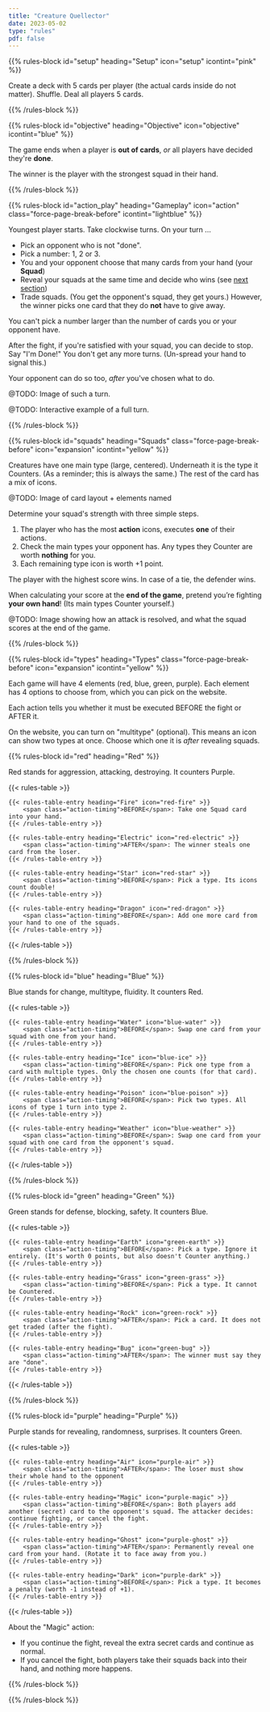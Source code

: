 ```yaml
---
title: "Creature Quellector"
date: 2023-05-02
type: "rules"
pdf: false
---
```


{{% rules-block id="setup" heading="Setup" icon="setup" icontint="pink" %}}

Create a deck with 5 cards per player (the actual cards inside do not matter). Shuffle. Deal all players 5 cards.

{{% /rules-block %}}

{{% rules-block id="objective" heading="Objective" icon="objective" icontint="blue" %}}

The game ends when a player is **out of cards**, _or_ all players have decided they're **done**.

The winner is the player with the strongest squad in their hand.

{{% /rules-block %}}

{{% rules-block id="action_play" heading="Gameplay" icon="action" class="force-page-break-before" icontint="lightblue" %}}

Youngest player starts. Take clockwise turns. On your turn ...

* Pick an opponent who is not "done".
* Pick a number: 1, 2 or 3.
* You and your opponent choose that many cards from your hand (your **Squad**)
* Reveal your squads at the same time and decide who wins (see [next section](#squads))
* Trade squads. (You get the opponent's squad, they get yours.) However, the winner picks one card that they do **not** have to give away.

You can't pick a number larger than the number of cards you or your opponent have. 

After the fight, if you're satisfied with your squad, you can decide to stop. Say "I'm Done!" You don't get any more turns. (Un-spread your hand to signal this.)

Your opponent can do so too, _after_ you've chosen what to do.

@TODO: Image of such a turn.

@TODO: Interactive example of a full turn.

{{% /rules-block %}}

{{% rules-block id="squads" heading="Squads" class="force-page-break-before" icon="expansion" icontint="yellow" %}}

Creatures have one main type (large, centered). Underneath it is the type it Counters. (As a reminder; this is always the same.) The rest of the card has a mix of icons.

@TODO: Image of card layout + elements named

Determine your squad's strength with three simple steps.

1.	The player who has the most **action** icons, executes **one** of their actions.
2.	Check the main types your opponent has. Any types they Counter are worth **nothing** for you.
3.	Each remaining type icon is worth +1 point.

The player with the highest score wins. In case of a tie, the defender wins.

When calculating your score at the **end of the game**, pretend you’re fighting **your own hand**! (Its main types Counter yourself.)

@TODO: Image showing how an attack is resolved, and what the squad scores at the end of the game.

{{% /rules-block %}}

{{% rules-block id="types" heading="Types" class="force-page-break-before" icon="expansion" icontint="yellow" %}}

Each game will have 4 elements (red, blue, green, purple). Each element has 4 options to choose from, which you can pick on the website.

Each action tells you whether it must be executed BEFORE the fight or AFTER it.

On the website, you can turn on "multitype" (optional). This means an icon can show two types at once. Choose which one it is _after_ revealing squads.

{{% rules-block id="red" heading="Red" %}}

Red stands for aggression, attacking, destroying. It counters Purple.

{{< rules-table >}}
<!-- -->
    {{< rules-table-entry heading="Fire" icon="red-fire" >}}
        <span class="action-timing">BEFORE</span>: Take one Squad card into your hand.
    {{< /rules-table-entry >}}
<!-- -->
    {{< rules-table-entry heading="Electric" icon="red-electric" >}}
        <span class="action-timing">AFTER</span>: The winner steals one card from the loser.
    {{< /rules-table-entry >}}
<!-- -->
    {{< rules-table-entry heading="Star" icon="red-star" >}}
        <span class="action-timing">BEFORE</span>: Pick a type. Its icons count double!
    {{< /rules-table-entry >}}
<!-- -->
    {{< rules-table-entry heading="Dragon" icon="red-dragon" >}}
        <span class="action-timing">BEFORE</span>: Add one more card from your hand to one of the squads.
    {{< /rules-table-entry >}}
{{< /rules-table >}}

{{% /rules-block %}}

{{% rules-block id="blue" heading="Blue" %}}

Blue stands for change, multitype, fluidity. It counters Red.

{{< rules-table >}}
<!-- -->
    {{< rules-table-entry heading="Water" icon="blue-water" >}}
        <span class="action-timing">BEFORE</span>: Swap one card from your squad with one from your hand.
    {{< /rules-table-entry >}}
<!-- -->
    {{< rules-table-entry heading="Ice" icon="blue-ice" >}}
        <span class="action-timing">BEFORE</span>: Pick one type from a card with multiple types. Only the chosen one counts (for that card).
    {{< /rules-table-entry >}}
<!-- -->
    {{< rules-table-entry heading="Poison" icon="blue-poison" >}}
        <span class="action-timing">BEFORE</span>: Pick two types. All icons of type 1 turn into type 2.
    {{< /rules-table-entry >}}
<!-- -->
    {{< rules-table-entry heading="Weather" icon="blue-weather" >}}
        <span class="action-timing">BEFORE</span>: Swap one card from your squad with one card from the opponent's squad.
    {{< /rules-table-entry >}}
{{< /rules-table >}}

{{% /rules-block %}}

{{% rules-block id="green" heading="Green" %}}

Green stands for defense, blocking, safety. It counters Blue.

{{< rules-table >}}
<!-- -->
    {{< rules-table-entry heading="Earth" icon="green-earth" >}}
        <span class="action-timing">BEFORE</span>: Pick a type. Ignore it entirely. (It's worth 0 points, but also doesn't Counter anything.)
    {{< /rules-table-entry >}}
<!-- -->
    {{< rules-table-entry heading="Grass" icon="green-grass" >}}
        <span class="action-timing">BEFORE</span>: Pick a type. It cannot be Countered.
    {{< /rules-table-entry >}}
<!-- -->
    {{< rules-table-entry heading="Rock" icon="green-rock" >}}
        <span class="action-timing">AFTER</span>: Pick a card. It does not get traded (after the fight).
    {{< /rules-table-entry >}}
<!-- -->
    {{< rules-table-entry heading="Bug" icon="green-bug" >}}
        <span class="action-timing">AFTER</span>: The winner must say they are "done".
    {{< /rules-table-entry >}}
{{< /rules-table >}}

{{% /rules-block %}}

{{% rules-block id="purple" heading="Purple" %}}

Purple stands for revealing, randomness, surprises. It counters Green.

{{< rules-table >}}
<!-- -->
    {{< rules-table-entry heading="Air" icon="purple-air" >}}
        <span class="action-timing">AFTER</span>: The loser must show their whole hand to the opponent
    {{< /rules-table-entry >}}
<!-- -->
    {{< rules-table-entry heading="Magic" icon="purple-magic" >}}
        <span class="action-timing">BEFORE</span>: Both players add another (secret) card to the opponent's squad. The attacker decides: continue fighting, or cancel the fight.
    {{< /rules-table-entry >}}
<!-- -->
    {{< rules-table-entry heading="Ghost" icon="purple-ghost" >}}
        <span class="action-timing">AFTER</span>: Permanently reveal one card from your hand. (Rotate it to face away from you.)
    {{< /rules-table-entry >}}
<!-- -->
    {{< rules-table-entry heading="Dark" icon="purple-dark" >}}
        <span class="action-timing">BEFORE</span>: Pick a type. It becomes a penalty (worth -1 instead of +1).
    {{< /rules-table-entry >}}
{{< /rules-table >}}

About the "Magic" action:

* If you continue the fight, reveal the extra secret cards and continue as normal.
* If you cancel the fight, both players take their squads back into their hand, and nothing more happens.

{{% /rules-block %}}

{{% /rules-block %}}